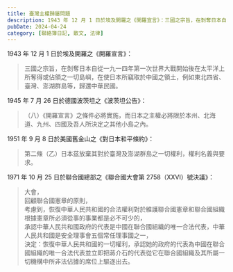 ```yaml
---
title: 臺灣主權歸屬問題
description: 1943 年 12 月 1 日於埃及開羅之《開羅宣言》：三國之宗旨，在剝奪日本自從一九一四年第一次世界大戰開始後在太平洋上所奪得或佔領之一切島嶼，在使日本所竊取於中國之領土，例如東北四省、臺灣、澎湖群……
pubDate: 2024-04-24
category: [聯絡簿日記, 散文, 法律]
---
```


1943 年 12 月 1 日於埃及開羅之《開羅宣言》：

> 三國之宗旨，在剝奪日本自從一九一四年第一次世界大戰開始後在太平洋上所奪得或佔領之一切島嶼，在使日本所竊取於中國之領土，例如東北四省、臺灣、澎湖群島等，歸還中華民國。

1945 年 7 月 26 日於德國波茨坦之《波茨坦公告》：

> （八）《開羅宣言》之條件必將實施，而日本之主權必將限於本州、北海道、九州、四國及吾人所決定之其他小島之內。

1951 年 9 月 8 日於美國舊金山之《對日本和平條約》：

> 第二條（乙）日本茲放棄其對於臺灣及澎湖群島之一切權利，權利名義與要求。

1971 年 10 月 25 日於聯合國總部之《聯合國大會第 2758（XXVI）號決議》：

> 大會，  
> 回顧聯合國憲章的原則，  
> 考慮到，恢復中華人民共和國的合法權利對於維護聯合國憲章和聯合國組織根據憲章所必須從事的事業都是必不可少的，  
> 承認中華人民共和國政府的代表是中國在聯合國組織的唯一合法代表，中華人民共和國是安全理事會五個常任理事國之一，  
> 決定：恢復中華人民共和國的一切權利，承認她的政府的代表為中國在聯合國組織的唯一合法代表並立即把蔣介石的代表從它在聯合國組織及其所屬一切機構中所非法佔據的席位上驅逐出去。
